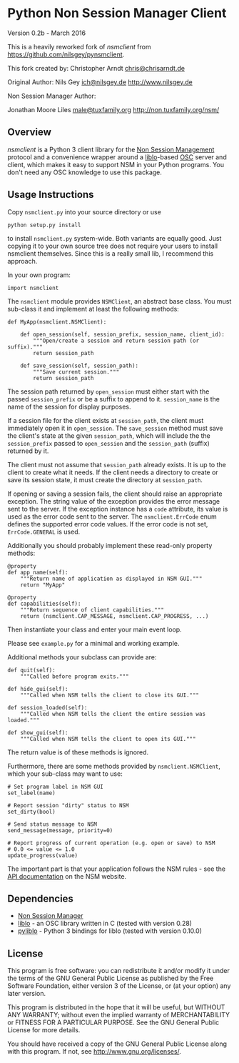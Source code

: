 Python Non Session Manager Client
=================================

Version 0.2b - March 2016

This is a heavily reworked fork of *nsmclient* from
https://github.com/nilsgey/pynsmclient.

This fork created by: Christopher Arndt <chris@chrisarndt.de>

Original Author: Nils Gey ich@nilsgey.de http://www.nilsgey.de

Non Session Manager Author:

Jonathan Moore Liles  <male@tuxfamily.org> http://non.tuxfamily.org/nsm/


Overview
--------

*nsmclient* is a Python 3 client library for the [Non Session Management]
protocol and a convenience wrapper around a [liblo]-based [OSC] server and
client, which makes it easy to support NSM in your Python programs. You don't
need any OSC knowledge to use this package.


Usage Instructions
------------------

Copy `nsmclient.py` into your source directory or use

    python setup.py install

to install `nsmclient.py` system-wide. Both variants are equally good. Just
copying it to your own source tree does not require your users to install
nsmclient themselves. Since this is a really small lib, I recommend this
approach.

In your own program:

    import nsmclient

The `nsmclient` module provides `NSMClient`, an abstract base class. You must
sub-class it and implement at least the following methods:

    def MyApp(nsmclient.NSMClient):

        def open_session(self, session_prefix, session_name, client_id):
            """Open/create a session and return session path (or suffix)."""
            return session_path

        def save_session(self, session_path):
            """Save current session."""
            return session_path

The session path returned by `open_session` must either start with the passed
`session_prefix` or be a suffix to append to it. `session_name` is the name
of the session for display purposes.

If a session file for the client exists at `session_path`, the client must
immediately open it in `open_session`. The `save_session` method must save the
client's state at the given `session_path`, which will include the the
`session_prefix` passed to `open_session` and the `session_path` (suffix)
returned by it.

The client must not assume that `session_path` already exists. It is up to the
client to create what it needs. If the client needs a directory to create or
save its session state, it must create the directory at ``session_path``.

If opening or saving a session fails, the client should raise an appropriate
exception. The string value of the exception provides the error message sent to
the server. If the exception instance has a `code` attribute, its value is used
as the error code sent to the server. The `nsmclient.ErrCode` enum defines the
supported error code values. If the error code is not set, `ErrCode.GENERAL` is
used.

Additionally you should probably implement these read-only property methods:

    @property
    def app_name(self):
        """Return name of application as displayed in NSM GUI."""
        return "MyApp"

    @property
    def capabilities(self):
        """Return sequence of client capabilities."""
        return (nsmclient.CAP_MESSAGE, nsmclient.CAP_PROGRESS, ...)

Then instantiate your class and enter your main event loop.

Please see `example.py` for a minimal and working example.

Additional methods your subclass can provide are:

    def quit(self):
        """Called before program exits."""

    def hide_gui(self):
        """Called when NSM tells the client to close its GUI."""

    def session_loaded(self):
        """Called when NSM tells the client the entire session was loaded."""

    def show_gui(self):
        """Called when NSM tells the client to open its GUI."""

The return value is of these methods is ignored.

Furthermore, there are some methods provided by `nsmclient.NSMClient`, which
your sub-class may want to use:

    # Set program label in NSM GUI
    set_label(name)

    # Report session "dirty" status to NSM
    set_dirty(bool)

    # Send status message to NSM
    send_message(message, priority=0)

    # Report progress of current operation (e.g. open or save) to NSM
    # 0.0 <= value <= 1.0
    update_progress(value)

The important part is that your application follows the NSM rules - see the
[API documentation] on the NSM website.


Dependencies
------------

* [Non Session Manager]
* [liblo] - an OSC library written in C
  (tested with version 0.28)
* [pyliblo] - Python 3 bindings for liblo
  (tested with version 0.10.0)


License
-------

This program is free software: you can redistribute it and/or modify
it under the terms of the GNU General Public License as published by
the Free Software Foundation, either version 3 of the License, or
(at your option) any later version.

This program is distributed in the hope that it will be useful,
but WITHOUT ANY WARRANTY; without even the implied warranty of
MERCHANTABILITY or FITNESS FOR A PARTICULAR PURPOSE.  See the
GNU General Public License for more details.

You should have received a copy of the GNU General Public License
along with this program.  If not, see <http://www.gnu.org/licenses/>.


[Non Session Manager]: http://non.tuxfamily.org/nsm/
[Non Session Management]: http://non.tuxfamily.org/wiki/Non%20Session%20Manager
[API documentation]: http://non.tuxfamily.org/nsm/API.html
[OSC]: http://opensoundcontrol.org/
[liblo]: http://liblo.sourceforge.net/
[pyliblo]: http://das.nasophon.de/pyliblo/
